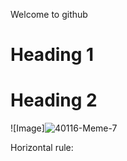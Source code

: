 Welcome to github 
# Heading 1	
# Heading 2
![Image]![40116-Meme-7](https://user-images.githubusercontent.com/97651150/149262642-8012e983-f112-481a-9847-575aea0c65d6.jpg)

Horizontal rule:


